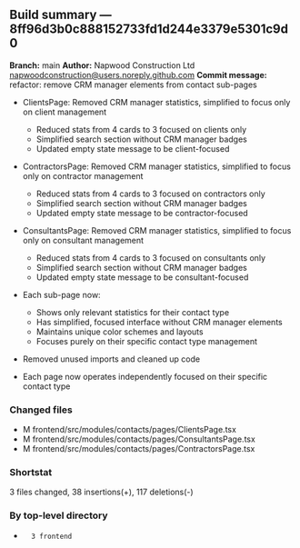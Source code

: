 ## Build summary — 8ff96d3b0c888152733fd1d244e3379e5301c9d0

**Branch:** main **Author:** Napwood Construction Ltd <napwoodconstruction@users.noreply.github.com>
**Commit message:** refactor: remove CRM manager elements from contact sub-pages

- ClientsPage: Removed CRM manager statistics, simplified to focus only on client management
  - Reduced stats from 4 cards to 3 focused on clients only
  - Simplified search section without CRM manager badges
  - Updated empty state message to be client-focused

- ContractorsPage: Removed CRM manager statistics, simplified to focus only on contractor management
  - Reduced stats from 4 cards to 3 focused on contractors only
  - Simplified search section without CRM manager badges
  - Updated empty state message to be contractor-focused

- ConsultantsPage: Removed CRM manager statistics, simplified to focus only on consultant management
  - Reduced stats from 4 cards to 3 focused on consultants only
  - Simplified search section without CRM manager badges
  - Updated empty state message to be consultant-focused

- Each sub-page now:
  - Shows only relevant statistics for their contact type
  - Has simplified, focused interface without CRM manager elements
  - Maintains unique color schemes and layouts
  - Focuses purely on their specific contact type management

- Removed unused imports and cleaned up code
- Each page now operates independently focused on their specific contact type

### Changed files

- M frontend/src/modules/contacts/pages/ClientsPage.tsx
- M frontend/src/modules/contacts/pages/ConsultantsPage.tsx
- M frontend/src/modules/contacts/pages/ContractorsPage.tsx

### Shortstat

3 files changed, 38 insertions(+), 117 deletions(-)

### By top-level directory

-       3 frontend
